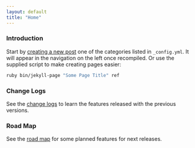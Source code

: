 ```yaml
---
layout: default
title: "Home"
---
```


### Introduction

Start by [creating a new post](http://jekyllrb.com/docs/posts/) one of the categories listed in `_config.yml`. It will appear in the navigation on the left once recompiled. Or use the supplied script to make creating pages easier:

```bash
ruby bin/jekyll-page "Some Page Title" ref
```

### Change Logs

See the [change logs](cl/Change-Logs) to learn the features released with the previous versions.

### Road Map

See the [road map](rm/Road-Map) for some planned features for next releases.
